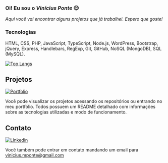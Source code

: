 ### Oi! Eu sou o *Vinícius Ponte* 😊

*Aqui você vai encontrar alguns projetos que já trabalhei. Espero que goste!*

### Tecnologias
HTML, CSS, PHP, JavaScript, TypeScript, Node.js, WordPress, Bootstrap, jQuery, Express, Handlebars, RegExp, Git, GitHub, NoSQL (MongoDB), SQL (MySQL).

[![Top Langs](https://github-readme-stats.vercel.app/api/top-langs/?username=ViniciusMPonte&layout=compact)](https://github.com/ViniciusMPonte)



## Projetos
[![Portfolio](https://img.shields.io/badge/Portf%C3%B3lio-Up-green?style=for-the-badge)](https://viniciusmponte.github.io/portfolio/)


Você pode visualizar os projetos acessando os repositórios ou entrando no meu portfólio. Todos possuem um README detalhado com informações sobre as tecnologias utilizadas e modo de funcionamento.


## Contato

[![Linkedin](https://img.shields.io/badge/LinkedIn-0077B5?style=for-the-badge&logo=linkedin&logoColor=white)](https://www.linkedin.com/in/vin%C3%ADcius-ponte-05731a272/)


Você também pode entrar em contato mandando um email para vinicius.mponte@gmail.com

